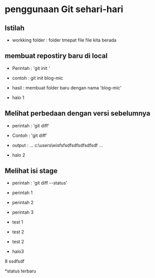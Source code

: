 # penggunaan Git sehari-hari #

## Istilah ##
* workking folder : folder tmepat file file kita berada

## membuat repostiry baru di local ##

* Perintah : 'git init <nama-folder>'
* contoh : git init blog-mic
* hasil : membuat folder baru dengan nama 'blog-mic' 

* halo 1

## Melihat perbedaan dengan versi sebelumnya ##

* perintah : 'git diff'
* Contoh : 'git diff'
* output :
	...
	c:\users\wisfsfsdfsdfsdfsdfsdf
	...
	
* halo 2

## Melihat isi stage ##

* perintah : 'git diff --status'
* perintah 1
* perintah 2
* perintah 3

* test 1

* test 2

* test 2
* halo3

8 ssdfsdf

*status terbaru